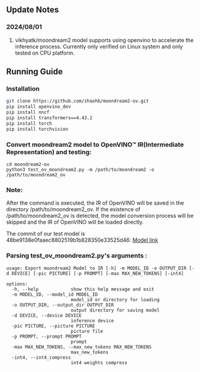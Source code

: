 ## Update Notes
### 2024/08/01
1. vikhyatk/moondream2 model supports using openvino to accelerate the inference process. Currently only verified on Linux system and only tested on CPU platform.

## Running Guide
### Installation


```bash
git clone https://github.com/zhaohb/moondream2-ov.git
pip install openvino_dev 
pip install nncf
pip install transformers==4.43.2
pip install torch
pip install torchvision
```
### Convert moondream2 model to OpenVINO™ IR(Intermediate Representation) and testing:
```shell
cd moondream2-ov
python3 test_ov_moondream2.py -m /path/to/moondream2 -o /path/to/moondream2_ov
```
### Note:
After the command is executed, the IR of OpenVINO will be saved in the directory /path/to/moondream2_ov. If the existence of /path/to/moondream2_ov is detected, the model conversion process will be skipped and the IR of OpenVINO will be loaded directly.

The commit of our test model is 48be9138e0faaec8802519b1b828350e33525d46: [Model link](https://hf-mirror.com/vikhyatk/moondream2/commit/48be9138e0faaec8802519b1b828350e33525d46)
### Parsing test_ov_moondream2.py's arguments :
```shell
usage: Export moondream2 Model to IR [-h] -m MODEL_ID -o OUTPUT_DIR [-d DEVICE] [-pic PICTURE] [-p PROMPT] [-max MAX_NEW_TOKENS] [-int4]

options:
  -h, --help            show this help message and exit
  -m MODEL_ID, --model_id MODEL_ID
                        model_id or directory for loading
  -o OUTPUT_DIR, --output_dir OUTPUT_DIR
                        output directory for saving model
  -d DEVICE, --device DEVICE
                        inference device
  -pic PICTURE, --picture PICTURE
                        picture file
  -p PROMPT, --prompt PROMPT
                        prompt
  -max MAX_NEW_TOKENS, --max_new_tokens MAX_NEW_TOKENS
                        max_new_tokens
  -int4, --int4_compress
                        int4 weights compress
```

